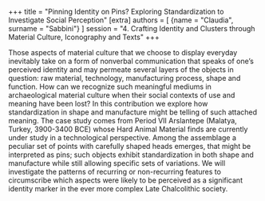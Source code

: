 +++
title = "Pinning Identity on Pins? Exploring Standardization to Investigate Social Perception"
[extra]
authors = [
    {name = "Claudia", surname = "Sabbini"}
]
session = "4. Crafting Identity and Clusters through Material Culture, Iconography and Texts"
+++

Those aspects of material culture that we choose to display everyday inevitably take on a form of nonverbal communication that speaks of one’s perceived identity and may permeate several layers of the objects in question: raw material, technology, manufacturing process, shape and function. How can we recognize such meaningful mediums in archaeological material culture when their social contexts of use and meaning have been lost?
In this contribution we explore how standardization in shape and manufacture  might be telling of such attached meaning. The case study comes from Period VII Arslantepe (Malatya, Turkey, 3900-3400 BCE) whose Hard Animal Material finds are currently under study in a technological perspective.
Among the assemblage a peculiar set of points with carefully shaped heads emerges, that might be interpreted as pins; such objects exhibit standardization in both shape and manufacture while still allowing specific sets of variations. We will investigate the patterns of recurring or non-recurring features to circumscribe which aspects were likely to be perceived as a significant identity marker in the ever more complex Late Chalcolithic society.
